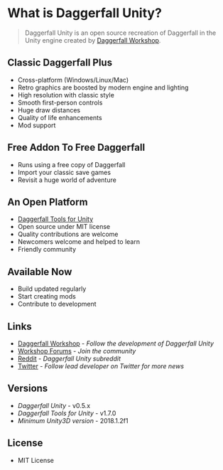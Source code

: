 # What is Daggerfall Unity?

> Daggerfall Unity is an open source recreation of Daggerfall in the Unity engine created by [Daggerfall Workshop](http://www.dfworkshop.net).

## Classic Daggerfall Plus

+ Cross-platform (Windows/Linux/Mac)
+ Retro graphics are boosted by modern engine and lighting
+ High resolution with classic style
+ Smooth first-person controls
+ Huge draw distances
+ Quality of life enhancements
+ Mod support

## Free Addon To Free Daggerfall

+ Runs using a free copy of Daggerfall
+ Import your classic save games
+ Revisit a huge world of adventure

## An Open Platform

+ [Daggerfall Tools for Unity](http://www.dfworkshop.net/projects/daggerfall-tools-for-unity/features/)
+ Open source under MIT license
+ Quality contributions are welcome
+ Newcomers welcome and helped to learn
+ Friendly community

## Available Now

+ Build updated regularly
+ Start creating mods
+ Contribute to development

## Links

+ [Daggerfall Workshop](http://www.dfworkshop.net/) - *Follow the development of Daggerfall Unity*
+ [Workshop Forums](http://forums.dfworkshop.net/) - *Join the community*
+ [Reddit](https://www.reddit.com/r/daggerfallunity) - *Daggerfall Unity subreddit*
+ [Twitter](https://twitter.com/gav_clayton) - *Follow lead developer on Twitter for more news*

## Versions
+ *Daggerfall Unity* - v0.5.x
+ *Daggerfall Tools for Unity* - v1.7.0
+ *Minimum Unity3D version* - 2018.1.2f1

## License

+ MIT License
